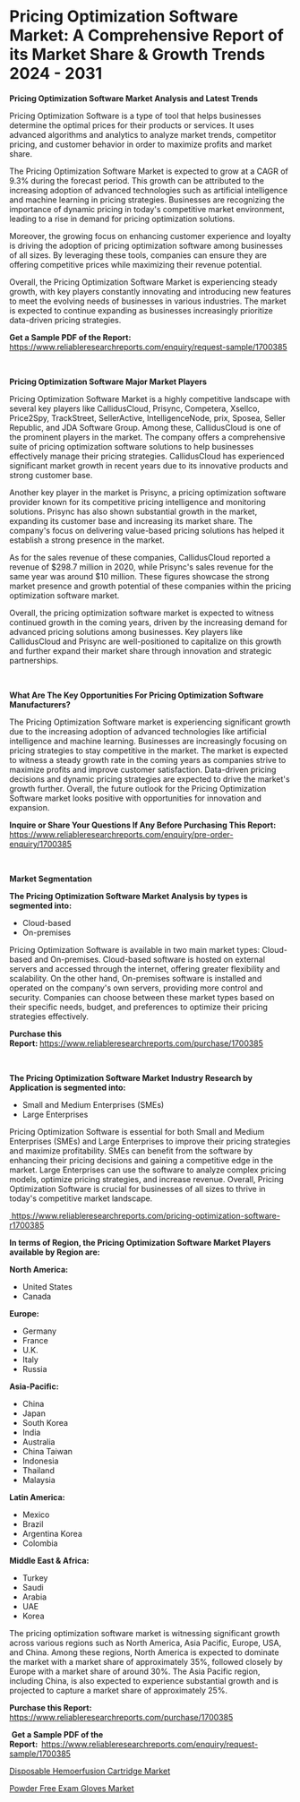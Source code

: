 <p><h1>Pricing Optimization Software Market: A Comprehensive Report of its Market Share & Growth Trends 2024 - 2031</h1></p><p><strong>Pricing Optimization Software Market Analysis and Latest Trends</strong></p>
<p><p>Pricing Optimization Software is a type of tool that helps businesses determine the optimal prices for their products or services. It uses advanced algorithms and analytics to analyze market trends, competitor pricing, and customer behavior in order to maximize profits and market share.</p><p>The Pricing Optimization Software Market is expected to grow at a CAGR of 9.3% during the forecast period. This growth can be attributed to the increasing adoption of advanced technologies such as artificial intelligence and machine learning in pricing strategies. Businesses are recognizing the importance of dynamic pricing in today's competitive market environment, leading to a rise in demand for pricing optimization solutions.</p><p>Moreover, the growing focus on enhancing customer experience and loyalty is driving the adoption of pricing optimization software among businesses of all sizes. By leveraging these tools, companies can ensure they are offering competitive prices while maximizing their revenue potential.</p><p>Overall, the Pricing Optimization Software Market is experiencing steady growth, with key players constantly innovating and introducing new features to meet the evolving needs of businesses in various industries. The market is expected to continue expanding as businesses increasingly prioritize data-driven pricing strategies.</p></p>
<p><strong>Get a Sample PDF of the Report:&nbsp;</strong> <a href="https://www.reliableresearchreports.com/enquiry/request-sample/1700385">https://www.reliableresearchreports.com/enquiry/request-sample/1700385</a></p>
<p>&nbsp;</p>
<p><strong>Pricing Optimization Software Major Market Players</strong></p>
<p><p>Pricing Optimization Software Market is a highly competitive landscape with several key players like CallidusCloud, Prisync, Competera, Xsellco, Price2Spy, TrackStreet, SellerActive, IntelligenceNode, prix, Sposea, Seller Republic, and JDA Software Group. Among these, CallidusCloud is one of the prominent players in the market. The company offers a comprehensive suite of pricing optimization software solutions to help businesses effectively manage their pricing strategies. CallidusCloud has experienced significant market growth in recent years due to its innovative products and strong customer base.</p><p>Another key player in the market is Prisync, a pricing optimization software provider known for its competitive pricing intelligence and monitoring solutions. Prisync has also shown substantial growth in the market, expanding its customer base and increasing its market share. The company's focus on delivering value-based pricing solutions has helped it establish a strong presence in the market.</p><p>As for the sales revenue of these companies, CallidusCloud reported a revenue of $298.7 million in 2020, while Prisync's sales revenue for the same year was around $10 million. These figures showcase the strong market presence and growth potential of these companies within the pricing optimization software market.</p><p>Overall, the pricing optimization software market is expected to witness continued growth in the coming years, driven by the increasing demand for advanced pricing solutions among businesses. Key players like CallidusCloud and Prisync are well-positioned to capitalize on this growth and further expand their market share through innovation and strategic partnerships.</p></p>
<p>&nbsp;</p>
<p><strong>What Are The Key Opportunities For Pricing Optimization Software Manufacturers?</strong></p>
<p><p>The Pricing Optimization Software market is experiencing significant growth due to the increasing adoption of advanced technologies like artificial intelligence and machine learning. Businesses are increasingly focusing on pricing strategies to stay competitive in the market. The market is expected to witness a steady growth rate in the coming years as companies strive to maximize profits and improve customer satisfaction. Data-driven pricing decisions and dynamic pricing strategies are expected to drive the market's growth further. Overall, the future outlook for the Pricing Optimization Software market looks positive with opportunities for innovation and expansion.</p></p>
<p><strong>Inquire or Share Your Questions If Any Before Purchasing This Report:</strong> <a href="https://www.reliableresearchreports.com/enquiry/pre-order-enquiry/1700385">https://www.reliableresearchreports.com/enquiry/pre-order-enquiry/1700385</a></p>
<p>&nbsp;</p>
<p><strong>Market Segmentation</strong></p>
<p><strong>The Pricing Optimization Software Market Analysis by types is segmented into:</strong></p>
<p><ul><li>Cloud-based</li><li>On-premises</li></ul></p>
<p><p>Pricing Optimization Software is available in two main market types: Cloud-based and On-premises. Cloud-based software is hosted on external servers and accessed through the internet, offering greater flexibility and scalability. On the other hand, On-premises software is installed and operated on the company's own servers, providing more control and security. Companies can choose between these market types based on their specific needs, budget, and preferences to optimize their pricing strategies effectively.</p></p>
<p><strong>Purchase this Report:&nbsp;</strong><a href="https://www.reliableresearchreports.com/purchase/1700385">https://www.reliableresearchreports.com/purchase/1700385</a></p>
<p>&nbsp;</p>
<p><strong>The Pricing Optimization Software Market Industry Research by Application is segmented into:</strong></p>
<p><ul><li>Small and Medium Enterprises (SMEs)</li><li>Large Enterprises</li></ul></p>
<p><p>Pricing Optimization Software is essential for both Small and Medium Enterprises (SMEs) and Large Enterprises to improve their pricing strategies and maximize profitability. SMEs can benefit from the software by enhancing their pricing decisions and gaining a competitive edge in the market. Large Enterprises can use the software to analyze complex pricing models, optimize pricing strategies, and increase revenue. Overall, Pricing Optimization Software is crucial for businesses of all sizes to thrive in today's competitive market landscape.</p></p>
<p><a href="https://www.reliableresearchreports.com/pricing-optimization-software-r1700385">&nbsp;https://www.reliableresearchreports.com/pricing-optimization-software-r1700385</a></p>
<p><strong>In terms of Region, the Pricing Optimization Software Market Players available by Region are:</strong></p>
<p>
    <p> <strong> North America: </strong>
        <ul>
            <li>United States</li>
            <li>Canada</li>
        </ul>
        </p> 
    <p> <strong> Europe: </strong>
        <ul>
            <li>Germany</li>
            <li>France</li>
            <li>U.K.</li>
            <li>Italy</li>
            <li>Russia</li>
        </ul>
        </p> 
    <p> <strong> Asia-Pacific: </strong>
        <ul>
            <li>China</li>
            <li>Japan</li>
            <li>South Korea</li>
            <li>India</li>
            <li>Australia</li>
            <li>China Taiwan</li>
            <li>Indonesia</li>
            <li>Thailand</li>
            <li>Malaysia</li>
        </ul>
        </p> 
    <p> <strong> Latin America: </strong>
        <ul>
            <li>Mexico</li>
            <li>Brazil</li>
            <li>Argentina Korea</li>
            <li>Colombia</li>
        </ul>
        </p> 
    <p> <strong> Middle East & Africa: </strong>
        <ul>
            <li>Turkey</li>
            <li>Saudi</li>
            <li>Arabia</li>
            <li>UAE</li>
            <li>Korea</li>
        </ul>
    </p>
    </p>
<p><p>The pricing optimization software market is witnessing significant growth across various regions such as North America, Asia Pacific, Europe, USA, and China. Among these regions, North America is expected to dominate the market with a market share of approximately 35%, followed closely by Europe with a market share of around 30%. The Asia Pacific region, including China, is also expected to experience substantial growth and is projected to capture a market share of approximately 25%.</p></p>
<p><strong>Purchase this Report: </strong><a href="https://www.reliableresearchreports.com/purchase/1700385">https://www.reliableresearchreports.com/purchase/1700385</a></p>
<p>&nbsp;<strong>Get a Sample PDF of the Report:&nbsp;&nbsp;</strong><a href="https://www.reliableresearchreports.com/enquiry/request-sample/1700385">https://www.reliableresearchreports.com/enquiry/request-sample/1700385</a></p>
<p><strong></strong></p>
<p><p><a href="https://view.publitas.com/reportprime-1/disposable-hemoerfusion-cartridge-market-the-key-to-successful-business-strategy-forecast-till-2031/">Disposable Hemoerfusion Cartridge Market</a></p><p><a href="https://view.publitas.com/reportprime-1/powder-free-exam-gloves-market-comprehensive-assessment-by-type-application-and-geography/">Powder Free Exam Gloves Market</a></p></p>